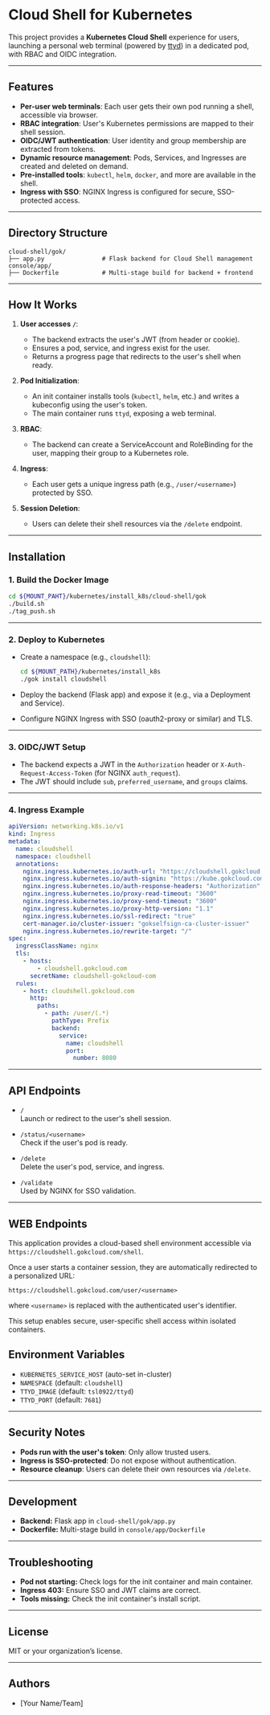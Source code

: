 # Cloud Shell for Kubernetes

This project provides a **Kubernetes Cloud Shell** experience for users, launching a personal web terminal (powered by [ttyd](https://github.com/tsl0922/ttyd)) in a dedicated pod, with RBAC and OIDC integration.

---

## Features

- **Per-user web terminals**: Each user gets their own pod running a shell, accessible via browser.
- **RBAC integration**: User's Kubernetes permissions are mapped to their shell session.
- **OIDC/JWT authentication**: User identity and group membership are extracted from tokens.
- **Dynamic resource management**: Pods, Services, and Ingresses are created and deleted on demand.
- **Pre-installed tools**: `kubectl`, `helm`, `docker`, and more are available in the shell.
- **Ingress with SSO**: NGINX Ingress is configured for secure, SSO-protected access.

---

## Directory Structure

```
cloud-shell/gok/
├── app.py                # Flask backend for Cloud Shell management
console/app/
├── Dockerfile            # Multi-stage build for backend + frontend
```

---

## How It Works

1. **User accesses `/`**:  
   - The backend extracts the user's JWT (from header or cookie).
   - Ensures a pod, service, and ingress exist for the user.
   - Returns a progress page that redirects to the user's shell when ready.

2. **Pod Initialization**:  
   - An init container installs tools (`kubectl`, `helm`, etc.) and writes a kubeconfig using the user's token.
   - The main container runs `ttyd`, exposing a web terminal.

3. **RBAC**:  
   - The backend can create a ServiceAccount and RoleBinding for the user, mapping their group to a Kubernetes role.

4. **Ingress**:  
   - Each user gets a unique ingress path (e.g., `/user/<username>`) protected by SSO.

5. **Session Deletion**:  
   - Users can delete their shell resources via the `/delete` endpoint.

---

## Installation

### 1. **Build the Docker Image**

```sh
cd ${MOUNT_PAHT}/kubernetes/install_k8s/cloud-shell/gok
./build.sh
./tag_push.sh
```
---

### 2. **Deploy to Kubernetes**

- Create a namespace (e.g., `cloudshell`):

  ```sh
  cd ${MOUNT_PATH}/kubernetes/install_k8s
  ./gok install cloudshell
  ```

- Deploy the backend (Flask app) and expose it (e.g., via a Deployment and Service).

- Configure NGINX Ingress with SSO (oauth2-proxy or similar) and TLS.

---

### 3. **OIDC/JWT Setup**

- The backend expects a JWT in the `Authorization` header or `X-Auth-Request-Access-Token` (for NGINX `auth_request`).
- The JWT should include `sub`, `preferred_username`, and `groups` claims.

---

### 4. **Ingress Example**

```yaml
apiVersion: networking.k8s.io/v1
kind: Ingress
metadata:
  name: cloudshell
  namespace: cloudshell
  annotations:
    nginx.ingress.kubernetes.io/auth-url: "https://cloudshell.gokcloud.com/shell/validate?uri=$request_uri"
    nginx.ingress.kubernetes.io/auth-signin: "https://kube.gokcloud.com/oauth2/start?rd=https://cloudshell.gokcloud.com/user/$user"
    nginx.ingress.kubernetes.io/auth-response-headers: "Authorization"
    nginx.ingress.kubernetes.io/proxy-read-timeout: "3600"
    nginx.ingress.kubernetes.io/proxy-send-timeout: "3600"
    nginx.ingress.kubernetes.io/proxy-http-version: "1.1"
    nginx.ingress.kubernetes.io/ssl-redirect: "true"
    cert-manager.io/cluster-issuer: "gokselfsign-ca-cluster-issuer"
    nginx.ingress.kubernetes.io/rewrite-target: "/"
spec:
  ingressClassName: nginx
  tls:
    - hosts:
        - cloudshell.gokcloud.com
      secretName: cloudshell-gokcloud-com
  rules:
    - host: cloudshell.gokcloud.com
      http:
        paths:
          - path: /user/(.*)
            pathType: Prefix
            backend:
              service:
                name: cloudshell
                port:
                  number: 8080
```

---

## API Endpoints

- `/`  
  Launch or redirect to the user's shell session.

- `/status/<username>`  
  Check if the user's pod is ready.

- `/delete`  
  Delete the user's pod, service, and ingress.

- `/validate`  
  Used by NGINX for SSO validation.

---

## WEB Endpoints

This application provides a cloud-based shell environment accessible via `https://cloudshell.gokcloud.com/shell`.

Once a user starts a container session, they are automatically redirected to a personalized URL:

`https://cloudshell.gokcloud.com/user/<username>`

where `<username>` is replaced with the authenticated user's identifier.

This setup enables secure, user-specific shell access within isolated containers.

## Environment Variables

- `KUBERNETES_SERVICE_HOST` (auto-set in-cluster)
- `NAMESPACE` (default: `cloudshell`)
- `TTYD_IMAGE` (default: `tsl0922/ttyd`)
- `TTYD_PORT` (default: `7681`)

---

## Security Notes

- **Pods run with the user's token**: Only allow trusted users.
- **Ingress is SSO-protected**: Do not expose without authentication.
- **Resource cleanup**: Users can delete their own resources via `/delete`.

---

## Development

- **Backend:** Flask app in `cloud-shell/gok/app.py`
- **Dockerfile:** Multi-stage build in `console/app/Dockerfile`

---

## Troubleshooting

- **Pod not starting:** Check logs for the init container and main container.
- **Ingress 403:** Ensure SSO and JWT claims are correct.
- **Tools missing:** Check the init container's install script.

---

## License

MIT or your organization’s license.

---

## Authors

- [Your Name/Team]